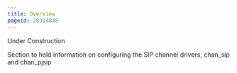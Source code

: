 ```yaml
---
title: Overview
pageid: 28314848
---
```


Under Construction

Section to hold information on configuring the SIP channel drivers, chan\_sip and chan\_pjsip

